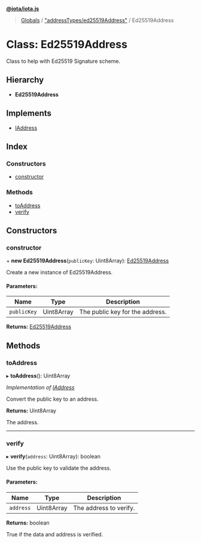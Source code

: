 **[@iota/iota.js](../README.md)**

> [Globals](../README.md) / ["addressTypes/ed25519Address"](../modules/_addresstypes_ed25519address_.md) / Ed25519Address

# Class: Ed25519Address

Class to help with Ed25519 Signature scheme.

## Hierarchy

* **Ed25519Address**

## Implements

* [IAddress](../interfaces/_models_iaddress_.iaddress.md)

## Index

### Constructors

* [constructor](_addresstypes_ed25519address_.ed25519address.md#constructor)

### Methods

* [toAddress](_addresstypes_ed25519address_.ed25519address.md#toaddress)
* [verify](_addresstypes_ed25519address_.ed25519address.md#verify)

## Constructors

### constructor

\+ **new Ed25519Address**(`publicKey`: Uint8Array): [Ed25519Address](_addresstypes_ed25519address_.ed25519address.md)

Create a new instance of Ed25519Address.

#### Parameters:

Name | Type | Description |
------ | ------ | ------ |
`publicKey` | Uint8Array | The public key for the address.  |

**Returns:** [Ed25519Address](_addresstypes_ed25519address_.ed25519address.md)

## Methods

### toAddress

▸ **toAddress**(): Uint8Array

*Implementation of [IAddress](../interfaces/_models_iaddress_.iaddress.md)*

Convert the public key to an address.

**Returns:** Uint8Array

The address.

___

### verify

▸ **verify**(`address`: Uint8Array): boolean

Use the public key to validate the address.

#### Parameters:

Name | Type | Description |
------ | ------ | ------ |
`address` | Uint8Array | The address to verify. |

**Returns:** boolean

True if the data and address is verified.
